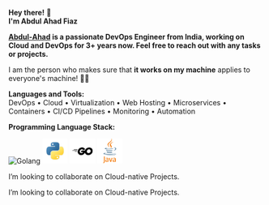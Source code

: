   **Hey there!** 👋  
**I'm Abdul Ahad Fiaz**  

**[Abdul-Ahad](https://www.linkedin.com/in/abdulahad77/) is a passionate DevOps Engineer from India, working on Cloud and DevOps for 3+ years now. Feel free to reach out with any tasks or projects.**  

I am the person who makes sure that **it works on my machine** applies to everyone's machine! 👨‍💻  

**Languages and Tools:**  
DevOps • Cloud • Virtualization • Web Hosting • Microservices • Containers • CI/CD Pipelines • Monitoring • Automation



**Programming Language Stack:**

<img src="https://camo.githubusercontent.com/b12f5974f22654ef48a4f981aaab21dfd0597c8d5e48de11315744ef5e5added/68747470733a2f2f7777772e766563746f726c6f676f2e7a6f6e652f6c6f676f732f676e755f626173682f676e755f626173682d69636f6e2e737667" alt="Golang" width="50" /> 
<img src="https://raw.githubusercontent.com/github/explore/80688e429a7d4ef2fca1e82350fe8e3517d3494d/topics/python/python.png" alt="Python" width="50" /> 
<img src="https://raw.githubusercontent.com/github/explore/80688e429a7d4ef2fca1e82350fe8e3517d3494d/topics/go/go.png" alt="Go" width="50" /> 
<img src="https://raw.githubusercontent.com/github/explore/80688e429a7d4ef2fca1e82350fe8e3517d3494d/topics/java/java.png" alt="Java" width="50" />

I’m looking to collaborate on Cloud-native Projects.


I’m looking to collaborate on Cloud-native Projects.




